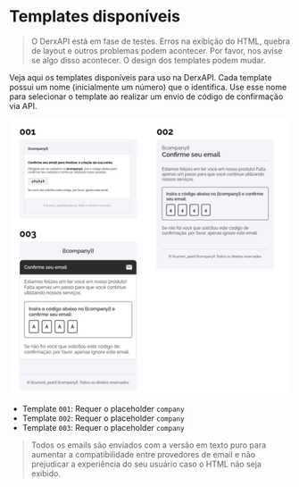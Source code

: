 # Templates disponíveis

> O DerxAPI está em fase de testes. Erros na exibição do HTML, quebra de layout e outros problemas podem acontecer. Por favor, nos avise se algo disso acontecer.
> O design dos templates podem mudar.

Veja aqui os templates disponíveis para uso na DerxAPI. Cada template possui um nome (inicialmente um número) que o identifica. Use esse nome para selecionar o template ao realizar um envio de código de confirmação via API.

![](../templates.png)

- Template `001`: Requer o placeholder `company`
- Template `002`: Requer o placeholder `company`
- Template `003`: Requer o placeholder `company`

> Todos os emails são enviados com a versão em texto puro para aumentar a compatibilidade entre provedores de email e não prejudicar a experiência do seu usuário caso o HTML não seja exibido.
